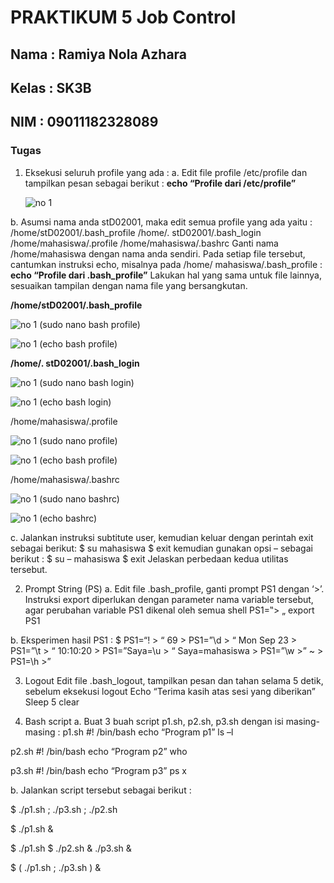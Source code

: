 # PRAKTIKUM 5 Job Control

## Nama : Ramiya Nola Azhara
## Kelas : SK3B
## NIM : 09011182328089

### Tugas

1. Eksekusi seluruh profile yang ada :
a. Edit file profile /etc/profile dan tampilkan pesan sebagai berikut :
**echo “Profile dari /etc/profile”**


    ![no 1](https://github.com/user-attachments/assets/81f2bc64-d5d0-4651-84d7-fbc2a30ee00a)

  


b. Asumsi nama anda stD02001, maka edit semua profile yang ada yaitu :
/home/stD02001/.bash_profile
/home/. stD02001/.bash_login
/home/mahasiswa/.profile
/home/mahasiswa/.bashrc
Ganti nama /home/mahasiswa dengan nama anda sendiri. Pada setiap
file tersebut, cantumkan instruksi echo, misalnya pada /home/ mahasiswa/.bash_profile :
**echo “Profile dari .bash_profile”**
Lakukan hal yang sama untuk file lainnya, sesuaikan tampilan dengan nama file yang
bersangkutan.

**/home/stD02001/.bash_profile**

![no 1 (sudo nano bash profile)](https://github.com/user-attachments/assets/6d7e4d97-a741-48d7-b2b3-d5155a747490)

![no 1 (echo bash profile)](https://github.com/user-attachments/assets/39bcfebf-93c1-4bdd-a863-2303662267d3)


**/home/. stD02001/.bash_login**

![no 1 (sudo nano bash login)](https://github.com/user-attachments/assets/df632e5c-1a3d-4d23-951d-c501c7ea48d6)

![no 1 (echo bash login)](https://github.com/user-attachments/assets/217dae72-4639-418b-86e2-753caecd3484)

/home/mahasiswa/.profile

![no 1 (sudo nano profile)](https://github.com/user-attachments/assets/0ea3a9ac-dcbc-4045-bd4f-e668bc4b5a91)


![no 1 (echo bash profile)](https://github.com/user-attachments/assets/757b825d-c262-40ff-8c56-1b82ffce50c6)


/home/mahasiswa/.bashrc


![no 1 (sudo nano bashrc)](https://github.com/user-attachments/assets/6a391e70-6811-4676-8888-9b80f8c1dba1)


![no 1 (echo bashrc)](https://github.com/user-attachments/assets/103c41b7-816c-48f9-9568-e179cf904968)


c. Jalankan instruksi subtitute user, kemudian keluar dengan perintah exit sebagai berikut:
$ su mahasiswa
$ exit
kemudian gunakan opsi – sebagai berikut :
$ su – mahasiswa
$ exit
Jelaskan perbedaan kedua utilitas tersebut.






2. Prompt String (PS)
a. Edit file .bash_profile, ganti prompt PS1 dengan ‘>’. Instruksi export diperlukan dengan
parameter nama variable tersebut, agar perubahan variable PS1 dikenal oleh semua shell
PS1=‟> „
export PS1



b. Eksperimen hasil PS1 :
$ PS1=“\! > “
69 > PS1=”\d > “
Mon Sep 23 > PS1=”\t > “
10:10:20 > PS1=”Saya=\u > “
Saya=mahasiswa > PS1=”\w >”
~ > PS1=\h >”




3. Logout
Edit file .bash_logout, tampilkan pesan dan tahan selama 5 detik, sebelum eksekusi logout
Echo “Terima kasih atas sesi yang diberikan”
Sleep 5
clear



4. Bash script
a. Buat 3 buah script p1.sh, p2.sh, p3.sh dengan isi masing-masing :
p1.sh
#! /bin/bash
echo “Program p1”
ls –l










p2.sh
#! /bin/bash
echo “Program p2”
who





p3.sh
#! /bin/bash
echo “Program p3”
ps x





b. Jalankan script tersebut sebagai berikut :

$ ./p1.sh ; ./p3.sh ; ./p2.sh





$ ./p1.sh &






$ ./p1.sh $ ./p2.sh & ./p3.sh &




$ ( ./p1.sh ; ./p3.sh ) &




